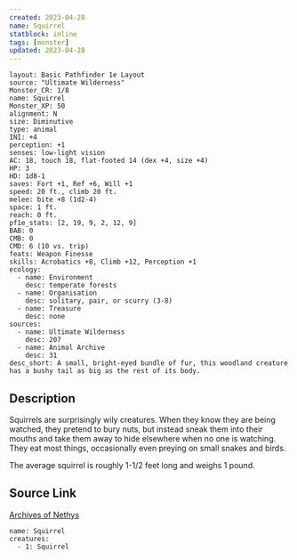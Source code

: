 ```yaml
---
created: 2023-04-28
name: Squirrel
statblock: inline
tags: [monster]
updated: 2023-04-28
---
```

```statblock
layout: Basic Pathfinder 1e Layout
source: "Ultimate Wilderness"
Monster_CR: 1/8
name: Squirrel
Monster_XP: 50
alignment: N
size: Diminutive
type: animal
INI: +4
perception: +1
senses: low-light vision
AC: 18, touch 18, flat-footed 14 (dex +4, size +4)
HP: 3
HD: 1d8-1
saves: Fort +1, Ref +6, Will +1
speed: 20 ft., climb 20 ft.
melee: bite +8 (1d2-4)
space: 1 ft.
reach: 0 ft.
pf1e_stats: [2, 19, 9, 2, 12, 9]
BAB: 0
CMB: 0
CMD: 6 (10 vs. trip)
feats: Weapon Finesse
skills: Acrobatics +8, Climb +12, Perception +1
ecology:
  - name: Environment
    desc: temperate forests
  - name: Organisation
    desc: solitary, pair, or scurry (3-8)
  - name: Treasure
    desc: none
sources:
  - name: Ultimate Wilderness
    desc: 207
  - name: Animal Archive
    desc: 31
desc_short: A small, bright-eyed bundle of fur, this woodland creature has a bushy tail as big as the rest of its body.
```
## Description
Squirrels are surprisingly wily creatures. When they know they are being watched, they pretend to bury nuts, but instead sneak them into their mouths and take them away to hide elsewhere when no one is watching. They eat most things, occasionally even preying on small snakes and birds.

 The average squirrel is roughly 1-1/2 feet long and weighs 1 pound.
## Source Link
[Archives of Nethys](https://aonprd.com/MonsterDisplay.aspx?ItemName=Squirrel)
```encounter-table
name: Squirrel
creatures:
  - 1: Squirrel
```
